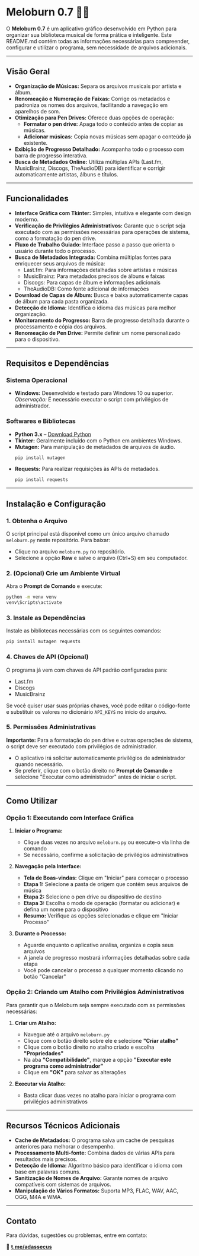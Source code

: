 # Meloburn 0.7 🍯🎶

O **Meloburn 0.7** é um aplicativo gráfico desenvolvido em Python para organizar sua biblioteca musical de forma prática e inteligente. Este README.md contém todas as informações necessárias para compreender, configurar e utilizar o programa, sem necessidade de arquivos adicionais.

---

## Visão Geral

- **Organização de Músicas:** Separa os arquivos musicais por artista e álbum.
- **Renomeação e Numeração de Faixas:** Corrige os metadados e padroniza os nomes dos arquivos, facilitando a navegação em aparelhos de som.
- **Otimização para Pen Drives:** Oferece duas opções de operação:
  - **Formatar o pen drive:** Apaga todo o conteúdo antes de copiar as músicas.
  - **Adicionar músicas:** Copia novas músicas sem apagar o conteúdo já existente.
- **Exibição de Progresso Detalhado:** Acompanha todo o processo com barra de progresso interativa.
- **Busca de Metadados Online:** Utiliza múltiplas APIs (Last.fm, MusicBrainz, Discogs, TheAudioDB) para identificar e corrigir automaticamente artistas, álbuns e títulos.

---

## Funcionalidades

- **Interface Gráfica com Tkinter:** Simples, intuitiva e elegante com design moderno.
- **Verificação de Privilégios Administrativos:** Garante que o script seja executado com as permissões necessárias para operações de sistema, como a formatação do pen drive.
- **Fluxo de Trabalho Guiado:** Interface passo a passo que orienta o usuário durante todo o processo.
- **Busca de Metadados Integrada:** Combina múltiplas fontes para enriquecer seus arquivos de música:
  - Last.fm: Para informações detalhadas sobre artistas e músicas
  - MusicBrainz: Para metadados precisos de álbuns e faixas
  - Discogs: Para capas de álbum e informações adicionais
  - TheAudioDB: Como fonte adicional de informações
- **Download de Capas de Álbum:** Busca e baixa automaticamente capas de álbum para cada pasta organizada.
- **Detecção de Idioma:** Identifica o idioma das músicas para melhor organização.
- **Monitoramento do Progresso:** Barra de progresso detalhada durante o processamento e cópia dos arquivos.
- **Renomeação de Pen Drive:** Permite definir um nome personalizado para o dispositivo.

---

## Requisitos e Dependências

### Sistema Operacional
- **Windows:** Desenvolvido e testado para Windows 10 ou superior.  
  *Observação:* É necessário executar o script com privilégios de administrador.

### Softwares e Bibliotecas
- **Python 3.x** – [Download Python](https://www.python.org/downloads/)
- **Tkinter:** Geralmente incluído com o Python em ambientes Windows.
- **Mutagen:** Para manipulação de metadados de arquivos de áudio.  
  ```bash
  pip install mutagen
  ```
- **Requests:** Para realizar requisições às APIs de metadados.  
  ```bash
  pip install requests
  ```

---

## Instalação e Configuração

### 1. Obtenha o Arquivo

O script principal está disponível como um único arquivo chamado `meloburn.py` neste repositório. Para baixar:
   - Clique no arquivo `meloburn.py` no repositório.
   - Selecione a opção **Raw** e salve o arquivo (Ctrl+S) em seu computador.

### 2. (Opcional) Crie um Ambiente Virtual

Abra o **Prompt de Comando** e execute:
```bash
python -m venv venv
venv\Scripts\activate
```

### 3. Instale as Dependências

Instale as bibliotecas necessárias com os seguintes comandos:
```bash
pip install mutagen requests
```

### 4. Chaves de API (Opcional)

O programa já vem com chaves de API padrão configuradas para:
- Last.fm
- Discogs
- MusicBrainz

Se você quiser usar suas próprias chaves, você pode editar o código-fonte e substituir os valores no dicionário `API_KEYS` no início do arquivo.

### 5. Permissões Administrativas

**Importante:** Para a formatação do pen drive e outras operações de sistema, o script deve ser executado com privilégios de administrador.  
- O aplicativo irá solicitar automaticamente privilégios de administrador quando necessário.
- Se preferir, clique com o botão direito no **Prompt de Comando** e selecione "Executar como administrador" antes de iniciar o script.

---

## Como Utilizar

### Opção 1: Executando com Interface Gráfica

1. **Iniciar o Programa:**
   - Clique duas vezes no arquivo `meloburn.py` ou execute-o via linha de comando
   - Se necessário, confirme a solicitação de privilégios administrativos

2. **Navegação pela Interface:**
   - **Tela de Boas-vindas:** Clique em "Iniciar" para começar o processo
   - **Etapa 1:** Selecione a pasta de origem que contém seus arquivos de música
   - **Etapa 2:** Selecione o pen drive ou dispositivo de destino
   - **Etapa 3:** Escolha o modo de operação (formatar ou adicionar) e defina um nome para o dispositivo
   - **Resumo:** Verifique as opções selecionadas e clique em "Iniciar Processo"

3. **Durante o Processo:**
   - Aguarde enquanto o aplicativo analisa, organiza e copia seus arquivos
   - A janela de progresso mostrará informações detalhadas sobre cada etapa
   - Você pode cancelar o processo a qualquer momento clicando no botão "Cancelar"

### Opção 2: Criando um Atalho com Privilégios Administrativos

Para garantir que o Meloburn seja sempre executado com as permissões necessárias:

1. **Criar um Atalho:**
   - Navegue até o arquivo `meloburn.py`
   - Clique com o botão direito sobre ele e selecione **"Criar atalho"**
   - Clique com o botão direito no atalho criado e escolha **"Propriedades"**
   - Na aba **"Compatibilidade"**, marque a opção **"Executar este programa como administrador"**
   - Clique em **"OK"** para salvar as alterações

2. **Executar via Atalho:**
   - Basta clicar duas vezes no atalho para iniciar o programa com privilégios administrativos

---

## Recursos Técnicos Adicionais

- **Cache de Metadados:** O programa salva um cache de pesquisas anteriores para melhorar o desempenho.
- **Processamento Multi-fonte:** Combina dados de várias APIs para resultados mais precisos.
- **Detecção de Idioma:** Algoritmo básico para identificar o idioma com base em palavras comuns.
- **Sanitização de Nomes de Arquivo:** Garante nomes de arquivo compatíveis com sistemas de arquivos.
- **Manipulação de Vários Formatos:** Suporta MP3, FLAC, WAV, AAC, OGG, M4A e WMA.

---

## Contato

Para dúvidas, sugestões ou problemas, entre em contato:

📩 **[t.me/adassecus](https://t.me/adassecus)**
